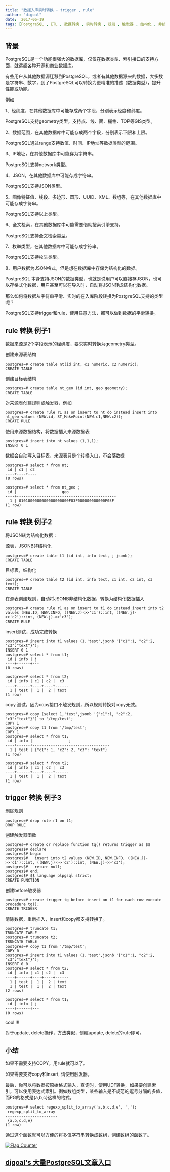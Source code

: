 ```yaml
---
title: "数据入库实时转换 - trigger , rule"
author: "digoal"
date:  2017-06-19
tags: [PostgreSQL , ETL , 数据转换 , 实时转换 , 规则 , 触发器 , 结构化 , 非结构化]
---
```

## 背景        
PostgreSQL是一个功能很强大的数据库，仅仅在数据类型、索引接口的支持方面，就远超各种开源和商业数据库。    
    
有些用户从其他数据源迁移到PostgreSQL，或者有其他数据源来的数据，大多数是字符串、数字，到了PostgreSQL可以转换为更精准的描述（数据类型），提升性能或功能。    
    
例如    
    
1、经纬度，在其他数据库中可能存成两个字段，分别表示经度和纬度。    
    
PostgreSQL支持geometry类型，支持点、线、面、栅格、TOP等GIS类型。    
    
2、数据范围，在其他数据库中可能存成两个字段，分别表示下限和上限。    
    
PostgreSQL通过range支持数值、时间、IP地址等数据类型的范围。    
    
3、IP地址，在其他数据库中可能存为字符串。    
    
PostgreSQL支持network类型。    
    
4、JSON，在其他数据库中可能存成字符串。    
    
PostgreSQL支持JSON类型。    
    
5、图像特征值、线段、多边形、圆形、UUID、XML、数组等，在其他数据库中可能存成字符串。    
    
PostgreSQL支持以上类型。    
    
6、全文检索，在其他数据库中可能需要借助搜索引擎支持。    
    
PostgreSQL支持全文检索类型。    
    
7、枚举类型，在其他数据库中可能存成字符串。    
    
PostgreSQL支持枚举类型。    
    
8、用户数据为JSON格式，但是想在数据库中存储为结构化的数据。     
      
PostgreSQL 本身支持JSON的数据类型，也就是说用户可以直接存JSON，也可以存格式化数据，用户甚至可以在导入时，自动将JSON转成结构化数据。     
      
那么如何将数据从字符串平滑、实时的在入库阶段转换为PostgreSQL支持的类型呢？    
    
PostgreSQL支持trigger和rule，使用任意方法，都可以做到数据的平滑转换。    
    
## rule 转换 例子1    
数据来源是2个字段表示的经纬度，要求实时转换为geometry类型。    
    
创建来源表结构    
    
```    
postgres=# create table nt(id int, c1 numeric, c2 numeric);    
CREATE TABLE    
```    
    
创建目标表结构    
    
```    
postgres=# create table nt_geo (id int, geo geometry);    
CREATE TABLE    
```    
    
对来源表创建规则或触发器，例如    
    
```    
postgres=# create rule r1 as on insert to nt do instead insert into nt_geo values (NEW.id, ST_MakePoint(NEW.c1,NEW.c2));    
CREATE RULE    
```    
    
使用来源数据结构，将数据插入来源数据表    
    
```    
postgres=# insert into nt values (1,1,1);    
INSERT 0 1    
```    
    
数据会自动写入目标表，来源表只是个转换入口，不会落数据    
    
```    
postgres=# select * from nt;    
 id | c1 | c2     
----+----+----    
(0 rows)    
    
postgres=# select * from nt_geo ;    
 id |                    geo                         
----+--------------------------------------------    
  1 | 0101000000000000000000F03F000000000000F03F    
(1 row)    
```    
    
## rule 转换 例子2    
将JSON转为结构化数据：    
    
源表，JSONB非结构化  
  
```  
postgres=# create table t1 (id int, info text, j jsonb);  
CREATE TABLE  
```  
  
目标表，结构化  
  
```  
postgres=# create table t2 (id int, info text, c1 int, c2 int, c3 text);  
CREATE TABLE  
```  
  
在源表创建规则，自动将JSONB非结构化数据，转换为结构化数据插入  
  
```  
postgres=# create rule r1 as on insert to t1 do instead insert into t2 values (NEW.ID, NEW.INFO, ((NEW.J)->>'c1')::int, ((NEW.j)->>'c2')::int, (NEW.j)->>'c3');  
CREATE RULE  
```  
  
insert测试，成功完成转换  
  
```  
postgres=# insert into t1 values (1,'test',jsonb '{"c1":1, "c2":2, "c3":"text"}');  
INSERT 0 1  
postgres=# select * from t1;  
 id | info | j   
----+------+---  
(0 rows)  
  
postgres=# select * from t2;  
 id | info | c1 | c2 |  c3    
----+------+----+----+------  
  1 | test |  1 |  2 | text  
(1 row)  
```  
  
copy 测试，因为copy接口不触发规则，所以规则转换对copy无效。  
  
```  
postgres=# copy (select 1,'test',jsonb '{"c1":1, "c2":2, "c3":"text"}') to '/tmp/test';  
COPY 1  
postgres=# copy t1 from '/tmp/test';  
COPY 1  
postgres=# select * from t1;  
 id | info |                j                   
----+------+----------------------------------  
  1 | test | {"c1": 1, "c2": 2, "c3": "text"}  
(1 row)  
  
postgres=# select * from t2;  
 id | info | c1 | c2 |  c3    
----+------+----+----+------  
  1 | test |  1 |  2 | text  
(1 row)  
```  
  
## trigger 转换 例子3  
删除规则  
  
```  
postgres=# drop rule r1 on t1;  
DROP RULE  
```  
  
创建触发器函数  
  
```  
postgres=# create or replace function tg() returns trigger as $$  
postgres$# declare  
postgres$# begin  
postgres$#   insert into t2 values (NEW.ID, NEW.INFO, ((NEW.J)->>'c1')::int, ((NEW.j)->>'c2')::int, (NEW.j)->>'c3');  
postgres$#   return null;  
postgres$# end;  
postgres$# $$ language plpgsql strict;  
CREATE FUNCTION  
```  
  
创建before触发器  
  
```  
postgres=# create trigger tg before insert on t1 for each row execute procedure tg();  
CREATE TRIGGER  
```  
  
清除数据，重新插入，insert和copy都支持转换了。  
  
```  
postgres=# truncate t1;  
TRUNCATE TABLE  
postgres=# truncate t2;  
TRUNCATE TABLE  
postgres=# copy t1 from '/tmp/test';  
COPY 0  
postgres=# insert into t1 values (1,'test',jsonb '{"c1":1, "c2":2, "c3":"text"}');  
INSERT 0 0  
postgres=# select * from t2;  
 id | info | c1 | c2 |  c3    
----+------+----+----+------  
  1 | test |  1 |  2 | text  
  1 | test |  1 |  2 | text  
(2 rows)  
  
postgres=# select * from t1;  
 id | info | j   
----+------+---  
(0 rows)  
```  
    
cool !!!    
  
对于update, delete操作，方法类似，创建update, delete的rule即可。   
  
## 小结  
如果不需要支持COPY，用rule就可以了。  
  
如果需要支持copy和insert, 请使用触发器。  
    
最后，你可以将数据按原始格式输入，查询时，使用UDF转换，如果要创建索引，可以使用表达式索引。例如数组类型，某些输入是不规范的逗号分隔的多值，而PG的格式是{a,b,c}这样的格式。   
  
```
postgres=# select regexp_split_to_array('a,b,c,d,e', ',');
 regexp_split_to_array 
-----------------------
 {a,b,c,d,e}
(1 row)
```
  
通过这个函数就可以方便的将多值字符串转换成数组，创建数组的函数了。   
  
<a rel="nofollow" href="http://info.flagcounter.com/h9V1"  ><img src="http://s03.flagcounter.com/count/h9V1/bg_FFFFFF/txt_000000/border_CCCCCC/columns_2/maxflags_12/viewers_0/labels_0/pageviews_0/flags_0/"  alt="Flag Counter"  border="0"  ></a>  
  
  
  
  
  
  
## [digoal's 大量PostgreSQL文章入口](https://github.com/digoal/blog/blob/master/README.md "22709685feb7cab07d30f30387f0a9ae")
  
